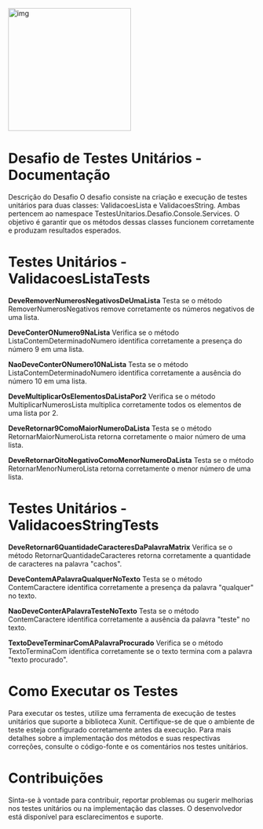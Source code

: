 <div><img alt="img" src="https://lh3.googleusercontent.com/-uGnublXPQFk/X7U4zUQLSII/AAAAAAAAAHE/cydpav1Fxmc_T0zf9FiAnh6S1FJvTYcFACLcBGAsYHQ/w200-h87/image.png****" height="250" /> <div>

# Desafio de Testes Unitários - Documentação
Descrição do Desafio
O desafio consiste na criação e execução de testes unitários para duas classes: ValidacoesLista e ValidacoesString. Ambas pertencem ao namespace TestesUnitarios.Desafio.Console.Services. O objetivo é garantir que os métodos dessas classes funcionem corretamente e produzam resultados esperados.

# Testes Unitários - ValidacoesListaTests
**DeveRemoverNumerosNegativosDeUmaLista**
Testa se o método RemoverNumerosNegativos remove corretamente os números negativos de uma lista.

**DeveConterONumero9NaLista**
Verifica se o método ListaContemDeterminadoNumero identifica corretamente a presença do número 9 em uma lista.

**NaoDeveConterONumero10NaLista**
Testa se o método ListaContemDeterminadoNumero identifica corretamente a ausência do número 10 em uma lista.

**DeveMultiplicarOsElementosDaListaPor2**
Verifica se o método MultiplicarNumerosLista multiplica corretamente todos os elementos de uma lista por 2.

**DeveRetornar9ComoMaiorNumeroDaLista**
Testa se o método RetornarMaiorNumeroLista retorna corretamente o maior número de uma lista.

**DeveRetornarOitoNegativoComoMenorNumeroDaLista**
Testa se o método RetornarMenorNumeroLista retorna corretamente o menor número de uma lista.

# Testes Unitários - ValidacoesStringTests

**DeveRetornar6QuantidadeCaracteresDaPalavraMatrix**
Verifica se o método RetornarQuantidadeCaracteres retorna corretamente a quantidade de caracteres na palavra "cachos".

**DeveContemAPalavraQualquerNoTexto**
Testa se o método ContemCaractere identifica corretamente a presença da palavra "qualquer" no texto.

**NaoDeveConterAPalavraTesteNoTexto**
Testa se o método ContemCaractere identifica corretamente a ausência da palavra "teste" no texto.

**TextoDeveTerminarComAPalavraProcurado**
Verifica se o método TextoTerminaCom identifica corretamente se o texto termina com a palavra "texto procurado".

# Como Executar os Testes
Para executar os testes, utilize uma ferramenta de execução de testes unitários que suporte a biblioteca Xunit. Certifique-se de que o ambiente de teste esteja configurado corretamente antes da execução.
Para mais detalhes sobre a implementação dos métodos e suas respectivas correções, consulte o código-fonte e os comentários nos testes unitários.

# Contribuições
Sinta-se à vontade para contribuir, reportar problemas ou sugerir melhorias nos testes unitários ou na implementação das classes. O desenvolvedor está disponível para esclarecimentos e suporte.
